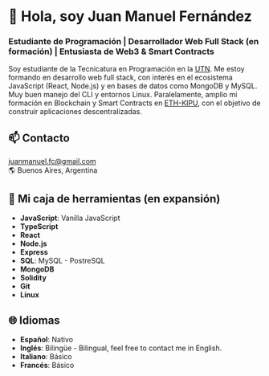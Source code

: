 # 👋 Hola, soy Juan Manuel Fernández
### Estudiante de Programación | Desarrollador Web Full Stack (en formación) | Entusiasta de Web3 & Smart Contracts

Soy estudiante de la Tecnicatura en Programación en la [UTN](https://utn.edu.ar/es/). Me estoy formando en desarrollo web full stack, con interés en el ecosistema JavaScript (React, Node.js) y en bases de datos como MongoDB y MySQL. Muy buen manejo del CLI y entornos Linux. Paralelamente, amplío mi formación en Blockchain y Smart Contracts en [ETH-KIPU](https://www.ethkipu.org/es), con el objetivo de construir aplicaciones descentralizadas.

## 📫 Contacto  

[juanmanuel.fc@gmail.com](mailto:juanmanuel.fc@gmail.com)  
🌎 Buenos Aires, Argentina  

## 🚀 Mi caja de herramientas (en expansión)

- **JavaScript**: Vanilla JavaScript
- **TypeScript**
- **React** 
- **Node.js**
- **Express** 
- **SQL**: MySQL - PostreSQL
- **MongoDB**
- **Solidity** 
- **Git**
- **Linux**      

## 🌐 Idiomas

- **Español**: Nativo
- **Inglés**: Bilingüe - Bilingual, feel free to contact me in English.
- **Italiano**: Básico
- **Francés**: Básico
